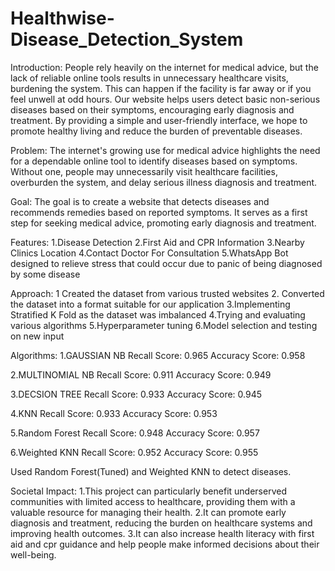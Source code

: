 # Healthwise-Disease_Detection_System

Introduction:
People rely heavily on the internet for medical advice, but the lack of reliable online tools results in unnecessary healthcare visits, burdening the system. This
can happen if the facility is far away or if you feel unwell at odd hours. Our website helps users detect basic non-serious diseases based on their symptoms, encouraging early
diagnosis and treatment. By providing a simple and user-friendly interface, we hope to promote healthy living and reduce the burden of preventable diseases.

Problem:
The internet's growing use for medical advice highlights the need for a dependable online tool to identify diseases based on symptoms. Without one, people may unnecessarily visit
healthcare facilities, overburden the system, and delay serious illness diagnosis and treatment.

Goal:
The goal is to create a website that detects diseases and recommends remedies based on reported symptoms. It serves as a first step for seeking medical advice, promoting early diagnosis and
treatment.

Features:
1.Disease Detection
2.First Aid and CPR Information
3.Nearby Clinics Location
4.Contact Doctor For Consultation
5.WhatsApp Bot designed to relieve stress that could occur due to panic of being diagnosed by some disease

Approach:
1 Created the dataset from various trusted websites
2. Converted the dataset into a format suitable for our application
3.Implementing Stratified K Fold as the dataset was imbalanced
4.Trying and evaluating various algorithms
5.Hyperparameter tuning
6.Model selection and testing on new input

Algorithms:
1.GAUSSIAN NB
Recall Score: 0.965
Accuracy Score: 0.958

2.MULTINOMIAL NB
Recall Score: 0.911
Accuracy Score: 0.949

3.DECSION TREE
Recall Score: 0.933
Accuracy Score: 0.945

4.KNN
Recall Score: 0.933
Accuracy Score: 0.953

5.Random Forest
Recall Score: 0.948
Accuracy Score: 0.957

6.Weighted KNN
Recall Score: 0.952
Accuracy Score: 0.955

Used Random Forest(Tuned) and Weighted KNN to detect diseases.

Societal Impact:
1.This project can particularly benefit underserved communities with limited access to healthcare, providing them with a valuable resource for managing
their health.
2.It can promote early diagnosis and treatment, reducing the burden on healthcare systems and improving health outcomes.
3.It can also increase health literacy with first aid and cpr guidance and help people make informed decisions about their well-being.
